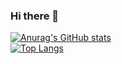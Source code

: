 ### Hi there 👋

[![Anurag's GitHub stats](https://github-readme-stats.vercel.app/api?username=gifuitvnluan&theme=chartreuse-dark&show_icons=true&custom_title=Lu%C3%A2n%20GitHub%20Stats)](https://github.com/gifuitvnluan)
<br>
[![Top Langs](https://github-readme-stats.vercel.app/api/top-langs/?username=gifuitvnluan&custom_title=Most%20Lu%C3%A2n%20Languages)](https://github.com/gifuitvnluan)
